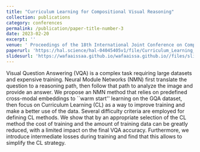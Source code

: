```yaml
---
title: "Curriculum Learning for Compositional Visual Reasoning"
collection: publications
category: conferences
permalink: /publication/paper-title-number-3
date: 2023-02-20
excerpt: ''
venue: ' Proceedings of the 18th International Joint Conference on Computer Vision, Imaging and Computer Graphics Theory and Applications - Volume 5: VISAPP, Feb 2023, Lisbon, Portugal.'
paperurl: 'https://hal.science/hal-04045405v1/file/Curriculum_Learning_for_Compositional_Visual_Reasoning.pdf'
slidesurl: 'https://wafaaissaa.github.io/wafaaissa.github.io//files/slides_VISAPP_CL.pdf'
---
```


Visual Question Answering (VQA) is a complex task requiring large datasets and expensive training. 
Neural Module Networks (NMN) first translate the question to a reasoning path, then follow that path to analyze the image and provide an answer. We propose an NMN method that relies on predefined cross-modal embeddings to ``warm start'' learning on the GQA dataset, then focus on Curriculum Learning (CL) as a way to improve training and make a better use of the data. 
Several difficulty criteria are employed for defining CL methods. We show that by an appropriate selection of the CL method the cost of training and the amount of training data can be greatly reduced, with a limited impact on the final VQA accuracy. Furthermore, we introduce intermediate losses during training and find that this allows to simplify the CL strategy.
